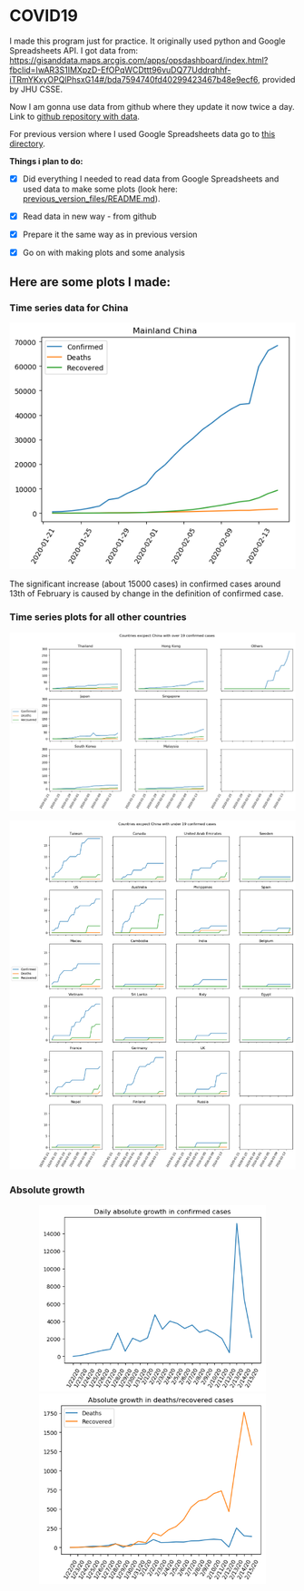 # COVID19

I made this program just for practice. It originally used python and Google Spreadsheets API. I got data from: https://gisanddata.maps.arcgis.com/apps/opsdashboard/index.html?fbclid=IwAR3S1IMXpzD-EfOPqWCDttt96vuDQ77Uddrqhhf-iTRmYKxyOPQlPhsxG14#/bda7594740fd40299423467b48e9ecf6, provided by JHU CSSE.

Now I am gonna use data from github where they update it now twice a day.
Link to [github repository with data](https://github.com/CSSEGISandData/COVID-19).

For previous version where I used Google Spreadsheets data go to [this directory](../previous_version_files).

**Things i plan to do:**
- [x] Did everything I needed to read data from Google Spreadsheets and used data to make some plots (look here: [previous_version_files/README.md](../previous_version_files/README.md)).
- [x] Read data in new way - from github
- [x] Prepare it the same way as in previous version
- [x] Go on with making plots and some analysis


<h2>Here are some plots I made:</h2>

<h3>Time series data for China</h3>
<p align="center">
<img src="img/china.png">
</p>

The significant increase (about 15000 cases) in confirmed cases around 13th of February is caused by change in the definition of confirmed case.

<h3>Time series plots for all other countries</h3>

<p align="center">
<img src="img/rest_over_limit.png">
</p>

<p align="center">
<img src="img/rest_under_limit.png">
</p>

<h3>Absolute growth</h3>
<p align="center">
  <img src="img/abs_growth_confirmed.png" width="400" />
  <img src="img/abs_growth_deaths_recovered.png" width="400" /> 
</p>